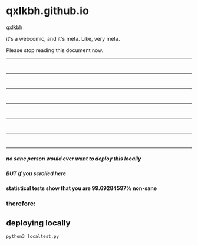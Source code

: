 # qxlkbh.github.io
qxlkbh

it's a webcomic, and it's meta. Like, very meta.

Please stop reading this document now.

---
#
---
#
---
#
---
#
---
#
---
#
---


##### no sane person would ever want to deploy this locally

##### BUT if you scrolled here 

#### statistical tests show that you are 99.69284597% non-sane

### therefore:

## deploying locally

```
python3 localtest.py
```
